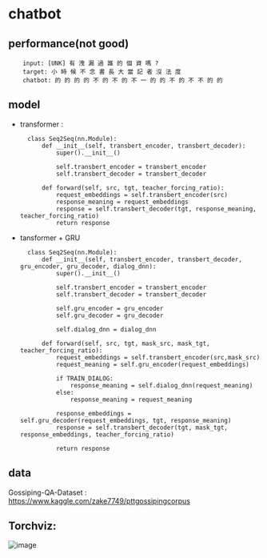 # chatbot

## performance(not good)

        input: [UNK] 有 洩 漏 過 誰 的 個 資 嗎 ?  
        target: 小 時 候 不 念 書 長 大 當 記 者 沒 法 度  
        chatbot: 的 的 的 的 不 的 不 的 不 一 的 的 不 的 不 不 的 的

## model

* transformer :

        class Seq2Seq(nn.Module):
            def __init__(self, transbert_encoder, transbert_decoder):
                super().__init__()

                self.transbert_encoder = transbert_encoder
                self.transbert_decoder = transbert_decoder

            def forward(self, src, tgt, teacher_forcing_ratio):
                request_embeddings = self.transbert_encoder(src)
                response_meaning = request_embeddings   
                response = self.transbert_decoder(tgt, response_meaning, teacher_forcing_ratio)
                return response

* tansformer + GRU

        class Seq2Seq(nn.Module):
            def __init__(self, transbert_encoder, transbert_decoder, gru_encoder, gru_decoder, dialog_dnn):
                super().__init__()

                self.transbert_encoder = transbert_encoder
                self.transbert_decoder = transbert_decoder

                self.gru_encoder = gru_encoder
                self.gru_decoder = gru_decoder

                self.dialog_dnn = dialog_dnn

            def forward(self, src, tgt, mask_src, mask_tgt, teacher_forcing_ratio):
                request_embeddings = self.transbert_encoder(src,mask_src)
                request_meaning = self.gru_encoder(request_embeddings)

                if TRAIN_DIALOG:
                    response_meaning = self.dialog_dnn(request_meaning)
                else:
                    response_meaning = request_meaning   

                response_embeddings = self.gru_decoder(request_embeddings, tgt, response_meaning)
                response = self.transbert_decoder(tgt, mask_tgt, response_embeddings, teacher_forcing_ratio)

                return response
## data

Gossiping-QA-Dataset : https://www.kaggle.com/zake7749/pttgossipingcorpus

## Torchviz:
![image](https://github.com/1tangerine1day/chatbot_practice/blob/master/chatbot.png)
